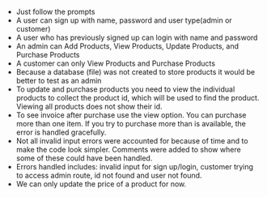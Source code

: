 * Just follow the prompts
* A user can sign up with name, password and user type(admin or customer)
* A user who has previously signed up can login with name and password
* An admin can Add Products, View Products, Update Products, and Purchase Products
* A customer can only View Products and Purchase Products
* Because a database (file) was not created to store products it would be better to test as an admin
* To update and purchase products you need to view the individual products to collect the product id, which will be used to find the product. Viewing all products does not show their id.
* To see invoice after purchase use the view option. You can purchase more than one item. If you try to purchase more than is available, the error is handled gracefully.
* Not all invalid input errors were accounted for because of time and to make the code look simpler. Comments were added to show where some of these could have been handled.
* Errors handled includes: invalid input for sign up/login, customer trying to access admin route, id not found and user not found.
* We can only update the price of a product for now. 